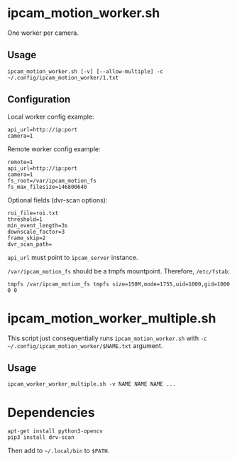 # ipcam_motion_worker.sh

One worker per camera.

## Usage

```
ipcam_motion_worker.sh [-v] [--allow-multiple] -c ~/.config/ipcam_motion_worker/1.txt
```

## Configuration

Local worker config example:
```
api_url=http://ip:port
camera=1
```

Remote worker config example:
```
remote=1
api_url=http://ip:port
camera=1
fs_root=/var/ipcam_motion_fs
fs_max_filesize=146800640
```

Optional fields (dvr-scan options):
```
roi_file=roi.txt
threshold=1
min_event_length=3s
downscale_factor=3
frame_skip=2
dvr_scan_path=
```

`api_url` must point to `ipcam_server` instance.

`/var/ipcam_motion_fs` should be a tmpfs mountpoint. Therefore, `/etc/fstab`:
```
tmpfs /var/ipcam_motion_fs tmpfs size=150M,mode=1755,uid=1000,gid=1000 0 0 
```

# ipcam_motion_worker_multiple.sh

This script just consequentially runs `ipcam_motion_worker.sh` with `-c ~/.config/ipcam_motion_worker/$NAME.txt` argument.

## Usage

```
ipcam_worker_worker_multiple.sh -v NAME NAME NAME ...
```

# Dependencies

```
apt-get install python3-opencv
pip3 install drv-scan
```

Then add to `~/.local/bin` to `$PATH`.
